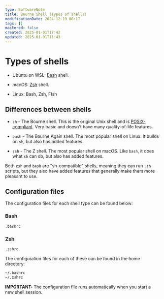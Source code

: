 ```yaml
---
type: SoftwareNote
title: Bourne Shell (Types of shells)
modificationDate: 2024-12-19 08:17
tags: []
mastered: false
created: 2025-01-01T17:42
updated: 2025-01-01T11:43
---
```


# Types of shells

- Ubuntu on WSL: [Bash](https://en.wikipedia.org/wiki/Bash_(Unix_shell)) shell.

- macOS: [Zsh](https://en.wikipedia.org/wiki/Z_shell) shell.

- Linux: Bash, Zsh, FIsh

## Differences between shells

- `sh` - The Bourne shell. This is the original Unix shell and is [POSIX-compliant](https://en.wikipedia.org/wiki/POSIX). Very basic and doesn't have many quality-of-life features.

- `bash` - The Bourne Again shell. The most popular shell on Linux. It builds on `sh`, but also has added features.

- `zsh` - The Z shell. The most popular shell on macOS. Like `bash`, it does what `sh` can do, but also has added features.

Both `zsh` and `bash` are "sh-compatible" shells, meaning they can run `.sh` scripts, but they also have added features that generally make them more pleasant to use. 

## Configuration files

The configuration files for each shell type can be found below:

### Bash

```bash
.bashrc
```

### Zsh

```bash
.zshrc
```

The configuration files for each of these can be found in the home directory:

```bash
~/.bashrc
~/.zshrc
```

**IMPORTANT:** The configuration file runs automatically when you start a new shell session.

